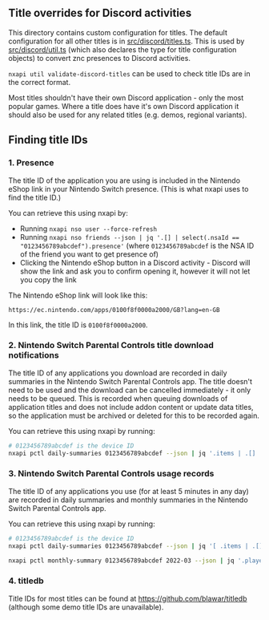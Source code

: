 Title overrides for Discord activities
---

This directory contains custom configuration for titles. The default configuration for all other titles is in [src/discord/titles.ts](../titles.ts). This is used by [src/discord/util.ts](../util.ts) (which also declares the type for title configuration objects) to convert znc presences to Discord activities.

`nxapi util validate-discord-titles` can be used to check title IDs are in the correct format.

Most titles shouldn't have their own Discord application - only the most popular games. Where a title does have it's own Discord application it should also be used for any related titles (e.g. demos, regional variants).

Finding title IDs
---

### 1. Presence

The title ID of the application you are using is included in the Nintendo eShop link in your Nintendo Switch presence. (This is what nxapi uses to find the title ID.)

You can retrieve this using nxapi by:

- Running `nxapi nso user --force-refresh`
- Running `nxapi nso friends --json | jq '.[] | select(.nsaId == "0123456789abcdef").presence'` (where `0123456789abcdef` is the NSA ID of the friend you want to get presence of)
- Clicking the Nintendo eShop button in a Discord activity - Discord will show the link and ask you to confirm opening it, however it will not let you copy the link

The Nintendo eShop link will look like this:

```
https://ec.nintendo.com/apps/0100f8f0000a2000/GB?lang=en-GB
```

In this link, the title ID is `0100f8f0000a2000`.

### 2. Nintendo Switch Parental Controls title download notifications

The title ID of any applications you download are recorded in daily summaries in the Nintendo Switch Parental Controls app. The title doesn't need to be used and the download can be cancelled immediately - it only needs to be queued. This is recorded when queuing downloads of application titles and does not include addon content or update data titles, so the application must be archived or deleted for this to be recorded again.

You can retrieve this using nxapi by running:

```sh
# 0123456789abcdef is the device ID
nxapi pctl daily-summaries 0123456789abcdef --json | jq '.items | .[] | .observations | .[] | select(.type == "DID_APP_DOWNLOAD_START")'
```

### 3. Nintendo Switch Parental Controls usage records

The title ID of any applications you use (for at least 5 minutes in any day) are recorded in daily summaries and monthly summaries in the Nintendo Switch Parental Controls app.

You can retrieve this using nxapi by running:

```sh
# 0123456789abcdef is the device ID
nxapi pctl daily-summaries 0123456789abcdef --json | jq '[ .items | .[] | .playedApps ] | flatten | unique_by(.applicationId)'

nxapi pctl monthly-summary 0123456789abcdef 2022-03 --json | jq '.playedApps | unique_by(.applicationId)'
```

### 4. titledb

Title IDs for most titles can be found at https://github.com/blawar/titledb (although some demo title IDs are unavailable).
